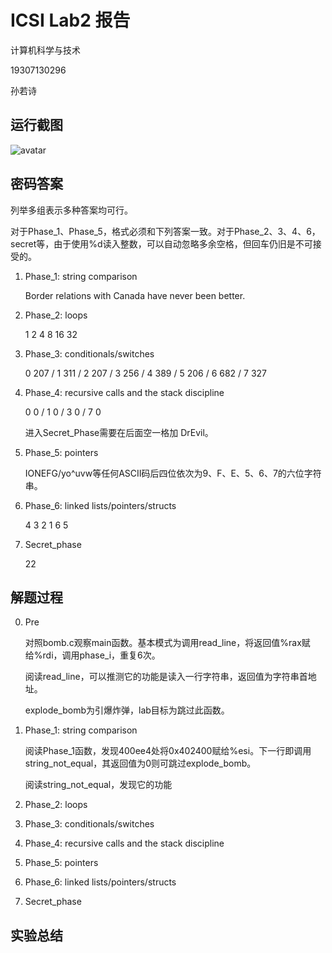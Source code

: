 # ICSⅠ Lab2 报告

计算机科学与技术

19307130296

孙若诗

## 运行截图

![avatar](level1.png)  

## 密码答案

列举多组表示多种答案均可行。

对于Phase_1、Phase_5，格式必须和下列答案一致。对于Phase_2、3、4、6，secret等，由于使用%d读入整数，可以自动忽略多余空格，但回车仍旧是不可接受的。

1. Phase_1: string comparison

    Border relations with Canada have never been better.

2. Phase_2: loops

    1 2 4 8 16 32

3. Phase_3: conditionals/switches

    0 207 / 1 311 / 2 207 / 3 256 / 4 389 / 5 206 / 6 682 / 7 327

4. Phase_4: recursive calls and the stack discipline

    0 0 / 1 0 / 3 0 / 7 0

    进入Secret_Phase需要在后面空一格加 DrEvil。

5. Phase_5: pointers

    IONEFG/yo^uvw等任何ASCII码后四位依次为9、F、E、5、6、7的六位字符串。

6. Phase_6: linked lists/pointers/structs

    4 3 2 1 6 5

7. Secret_phase

    22

## 解题过程

0. Pre

   对照bomb.c观察main函数。基本模式为调用read_line，将返回值%rax赋给%rdi，调用phase_i，重复6次。

   阅读read_line，可以推测它的功能是读入一行字符串，返回值为字符串首地址。

   explode_bomb为引爆炸弹，lab目标为跳过此函数。

1. Phase_1: string comparison

    阅读Phase_1函数，发现400ee4处将0x402400赋给%esi。下一行即调用string_not_equal，其返回值为0则可跳过explode_bomb。

    阅读string_not_equal，发现它的功能

2. Phase_2: loops

3. Phase_3: conditionals/switches

4. Phase_4: recursive calls and the stack discipline

5. Phase_5: pointers

6. Phase_6: linked lists/pointers/structs

7. Secret_phase

## 实验总结
